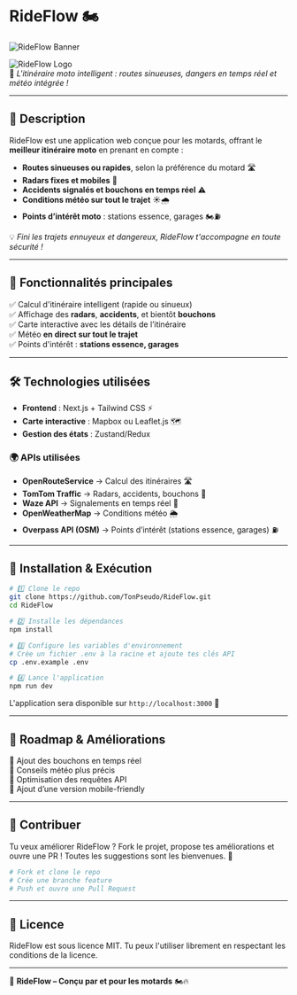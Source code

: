 # RideFlow 🏍️

![RideFlow Banner](./assets/banner.png)

![RideFlow Logo](./assets/logo.png)  
🚀 *L'itinéraire moto intelligent : routes sinueuses, dangers en temps réel et météo intégrée !*

---

## 📌 Description
RideFlow est une application web conçue pour les motards, offrant le **meilleur itinéraire moto** en prenant en compte :
- **Routes sinueuses ou rapides**, selon la préférence du motard 🛣️
- **Radars fixes et mobiles** 🚨
- **Accidents signalés et bouchons en temps réel** ⚠️
- **Conditions météo sur tout le trajet** ☀️🌧️
- **Points d’intérêt moto** : stations essence, garages 🏍️⛽

💡 *Fini les trajets ennuyeux et dangereux, RideFlow t'accompagne en toute sécurité !*

---

## 🚀 Fonctionnalités principales
✅ Calcul d'itinéraire intelligent (rapide ou sinueux)  
✅ Affichage des **radars**, **accidents**, et bientôt **bouchons**  
✅ Carte interactive avec les détails de l’itinéraire  
✅ Météo **en direct sur tout le trajet**  
✅ Points d'intérêt : **stations essence, garages**  

---

## 🛠️ Technologies utilisées

- **Frontend** : Next.js + Tailwind CSS ⚡
- **Carte interactive** : Mapbox ou Leaflet.js 🗺️
- **Gestion des états** : Zustand/Redux

### 🌍 APIs utilisées
- **OpenRouteService** → Calcul des itinéraires 🛣️
- **TomTom Traffic** → Radars, accidents, bouchons 🚦
- **Waze API** → Signalements en temps réel 🚗
- **OpenWeatherMap** → Conditions météo 🌦️
- **Overpass API (OSM)** → Points d’intérêt (stations essence, garages) ⛽

---

## 🔧 Installation & Exécution

```sh
# 1️⃣ Clone le repo
git clone https://github.com/TonPseudo/RideFlow.git
cd RideFlow

# 2️⃣ Installe les dépendances
npm install

# 3️⃣ Configure les variables d'environnement
# Crée un fichier .env à la racine et ajoute tes clés API
cp .env.example .env

# 4️⃣ Lance l'application
npm run dev
```

L'application sera disponible sur `http://localhost:3000` 🚀

---

## 🎯 Roadmap & Améliorations
🔲 Ajout des bouchons en temps réel  
🔲 Conseils météo plus précis  
🔲 Optimisation des requêtes API  
🔲 Ajout d’une version mobile-friendly  

---

## 📩 Contribuer
Tu veux améliorer RideFlow ? Fork le projet, propose tes améliorations et ouvre une PR ! Toutes les suggestions sont les bienvenues. 🚀

```sh
# Fork et clone le repo
# Crée une branche feature
# Push et ouvre une Pull Request
```

---

## 📜 Licence
RideFlow est sous licence MIT. Tu peux l'utiliser librement en respectant les conditions de la licence.

---

🚀 **RideFlow – Conçu par et pour les motards** 🏍️🔥
